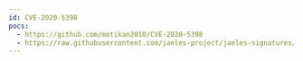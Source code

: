 ```yaml
---
id: CVE-2020-5398
pocs:
  - https://github.com/motikan2010/CVE-2020-5398
  - https://raw.githubusercontent.com/jaeles-project/jaeles-signatures/master/cves/spring-mvc-rfd-cve-2020-5398.yaml
---
```

